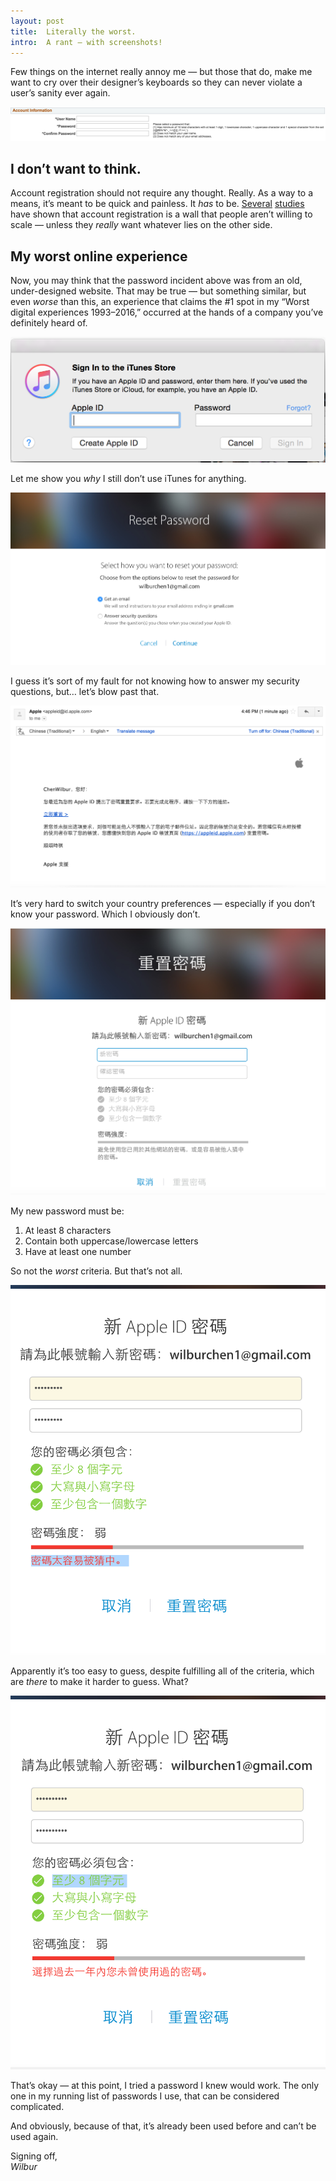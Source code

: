 ```yaml
---
layout: post
title:  Literally the worst.
intro:  A rant — with screenshots!
---
```


Few things on the internet really annoy me — but those that do, make me want to cry over their designer’s keyboards so they can never violate a user’s sanity ever again.

<img src="/files/2_19_post_password_pic.png" data-action="zoom">

## I don’t want to think.

Account registration should not require any thought. Really. As a way to a means, it’s meant to be quick and painless. It *has* to be. <a href='https://medium.com/uie-brain-sparks/the-300-million-button-76b566ae5f73#.f9s0swo4i'>Several</a> <a href='https://www.nngroup.com/articles/optional-registration/'>studies</a> have shown that account registration is a wall that people aren’t willing to scale — unless they *really* want whatever lies on the other side.

## My worst online experience

Now, you may think that the password incident above was from an old, under-designed website. That may be true — but something similar, but even *worse* than this, an experience that claims the #1 spot in my “Worst digital experiences 1993–2016,” occurred at the hands of a company you’ve definitely heard of.  

<img src="/files/2_19_itunes_store.png" data-action="zoom">

Let me show you *why* I still don’t use iTunes for anything.

<img src="/files/2_19_reset_pw_1.png" data-action="zoom">

I guess it’s sort of my fault for not knowing how to answer my security questions, but… let’s blow past that.

<img src="/files/2_19_reset_pw_2.png" data-action="zoom">

It’s very hard to switch your country preferences — especially if you don’t know your password. Which I obviously don’t.


<img src="/files/2_19_reset_pw_3.png" data-action="zoom">

My new password must be:

1. At least 8 characters
2. Contain both uppercase/lowercase letters
3. Have at least one number

So not the *worst* criteria. But that’s not all.

<img src="/files/2_19_reset_pw_4.png" data-action="zoom">


Apparently it’s too easy to guess, despite fulfilling all of the criteria, which are *there* to make it harder to guess. What?

<img src="/files/2_19_reset_pw_5.png" data-action="zoom">

That’s okay — at this point, I tried a password I knew would work. The only one in my running list of passwords I use, that can be considered complicated.

And obviously, because of that, it’s already been used before and can’t be used again.

Signing off,
<br>
*Wilbur*






